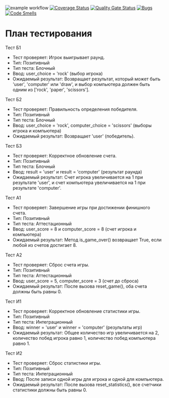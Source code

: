 ![example workflow](https://github.com/La-maker-lab24/Lab2/actions/workflows/python-tests.yml/badge.svg)
[![Coverage Status](https://coveralls.io/repos/github/La-maker-lab24/Lab2/badge.svg?branch=main)](https://coveralls.io/github/La-maker-lab24/Lab2?branch=main)
[![Quality Gate Status](https://sonarcloud.io/api/project_badges/measure?project=La-maker-lab24_Lab2&metric=alert_status)](https://sonarcloud.io/summary/new_code?id=La-maker-lab24_Lab2)
[![Bugs](https://sonarcloud.io/api/project_badges/measure?project=La-maker-lab24_Lab2&metric=bugs)](https://sonarcloud.io/summary/new_code?id=La-maker-lab24_Lab2)
[![Code Smells](https://sonarcloud.io/api/project_badges/measure?project=La-maker-lab24_Lab2&metric=code_smells)](https://sonarcloud.io/summary/new_code?id=La-maker-lab24_Lab2)
# План тестирования
Тест Б1
- Тест проверяет: Игрок выигрывает раунд.
- Тип: Позитивный
- Тип теста: Блочный
- Ввод: user_choice = 'rock' (выбор игрока)
- Ожидаемый результат: Возвращает результат, который может быть 'user', 'computer' или 'draw', и выбор компьютера должен быть одним из ['rock', 'paper', 'scissors'].

Тест Б2
- Тест проверяет: Правильность определения победителя.
- Тип: Позитивный
- Тип теста: Блочный
- Ввод: user_choice = 'rock', computer_choice = 'scissors' (выборы игрока и компьютера)
- Ожидаемый результат: Возвращает 'user' (победитель).

Тест Б3
- Тест проверяет: Корректное обновление счета.
- Тип: Позитивный
- Тип теста: Блочный
- Ввод: result = 'user' и result = 'computer' (результат раунда)
- Ожидаемый результат: Счет игрока увеличивается на 1 при результате 'user', и счет компьютера увеличивается на 1 при результате 'computer'.

Тест А1
- Тест проверяет: Завершение игры при достижении финишного счета.
- Тип: Позитивный
- Тип теста: Аттестационный
- Ввод: user_score = 8 и computer_score = 8 (счет игрока и компьютера)
- Ожидаемый результат: Метод is_game_over() возвращает True, если любой из счетов достигает 8.

Тест А2
- Тест проверяет: Сброс счета игры.
- Тип: Позитивный
- Тип теста: Аттестационный
- Ввод: user_score = 5, computer_score = 3 (счет до сброса)
- Ожидаемый результат: После вызова reset_game(), оба счета должны быть равны 0.

Тест И1
- Тест проверяет: Корректное обновление статистики игры.
- Тип: Позитивный
- Тип теста: Интеграционный
- Ввод: winner = 'user' и winner = 'computer' (результаты игр)
- Ожидаемый результат: Общее количество игр увеличивается на 2, количество побед игрока равно 1, количество побед компьютера равно 1.

Тест И2
- Тест проверяет: Сброс статистики игры.
- Тип: Позитивный
- Тип теста: Интеграционный
- Ввод: После записи одной игры для игрока и одной для компьютера.
- Ожидаемый результат: После вызова reset_statistics(), все счетчики статистики должны быть равны 0.
